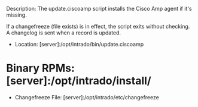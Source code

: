 Description: The update.ciscoamp script installs the Cisco Amp agent if it's missing.
    
If a changefreeze (file exists) is in effect, the script exits without checking. A changelog is sent when a record is updated.

* Location: [server]:/opt/intrado/bin/update.ciscoamp
# Binary RPMs: [server]:/opt/intrado/install/
* Changefreeze File: [server]:/opt/intrado/etc/changefreeze

